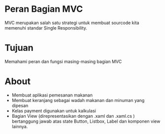 ﻿# Peran Bagian MVC
 MVC merupakan salah satu strategi untuk membuat sourcode kita memenuhi standar Single Responsibility.
 
 # Tujuan
 Memahami peran dan fungsi masing-masing bagian MVC
 
 # About
 - Membuat aplikasi pemesanan makanan
 - Membuat keranjang sebagai wadah makanan dan minuman yang dipesan
 - Kelas payment digunakan untuk kalkulasi
 - Bagian View (direpresentasikan dengan .xaml dan .xaml.cs ) bertanggung jawab atas state Button, Listbox, Label dan komponen view lainnya.

